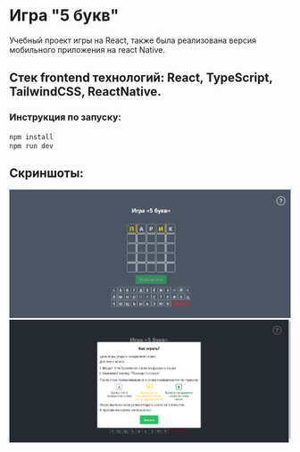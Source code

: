 # Игра "5 букв"

Учебный проект игры на React, также была реализована версия мобильного приложения на react Native.

<h2><b>Стек frontend технологий:</b> React, TypeScript, TailwindCSS, ReactNative.</h2>

<h3>Инструкция по запуску:</h3>

```
npm install
npm run dev
```

<h2>Скриншоты:</h2>

![Main page](/pictures/1.png 'Main page')
![Main page](/pictures/2.png 'Main page')
